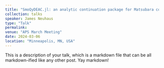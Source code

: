 ```yaml
---
title: "SmoQyDEAC.jl: an analytic continuation package for Matsubara correlation functions (contributed)"
collection: talks
speaker: James Neuhaus
type: "Talk"
permalink: 
venue: "APS March Meeting"
date: 2024-03-06
location: "Minneapolis, MN, USA"
---
```


This is a description of your talk, which is a markdown file that can be all markdown-ified like any other post. Yay markdown!

